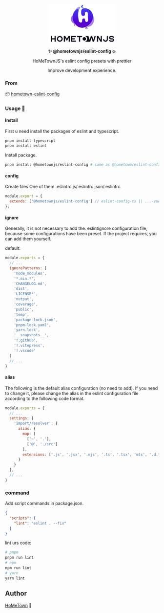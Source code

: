 <p align="center">
  <img width="220px" src="https://github.com/HoMeTownJS/site/blob/main/public/images/logo-vertical.png?raw=true" />
</p>
<p align="center"><b>✨ @hometownjs/eslint-config 💥</b></p>
<p align="center">HoMeTownJS's eslint config presets with prettier</p>
<p align="center">Improve development experience.</p>

### From

📦 [hometown-eslint-config](https://github.com/HoMeTownJS/hometown-eslint-config)

### Usage 🤩

#### Install

First u need install the packages of eslint and typescript.

```bash
pnpm install typescript
pnpm install eslint
```

Install package.

```bash
pnpm install @hometownjs/eslint-config # same as @hometowm/eslint-config-ts
```

#### config

Create files One of them .eslintrc.js/.eslintrc.json/.eslintrc.

```js
module.export = {
  extends: ['@hometownjs/eslint-config'] // eslint-config-ts || ...-vue2 || ...vue3
};
```

#### ignore

Generally, it is not necessary to add the. eslintignore configuration file, because some configurations have been preset. If the project requires, you can add them yourself.

default:

```js
module.exports = {
  // ...
  ignorePatterns: [
    'node_modules',
    '*.min.*',
    'CHANGELOG.md',
    'dist',
    'LICENSE*',
    'output',
    'coverage',
    'public',
    'temp',
    'package-lock.json',
    'pnpm-lock.yaml',
    'yarn.lock',
    '__snapshots__',
    '!.github',
    '!.vitepress',
    '!.vscode'
  ]
  // ...
}
```

#### alias

The following is the default alias configuration (no need to add). If you need to change it, please change the alias in the eslint configuration file according to the following code format.

```js
module.exports = {
  // ...
  settings: {
    'import/resolver': {
      alias: {
        map: [
          ['~', '.'],
          ['@', './src']
        ],
        extensions: ['.js', '.jsx', '.mjs', '.ts', '.tsx', 'mts', '.d.ts']
      }
    }
  },
  // ...
}
```

### command

Add script commands in package.json.

```json
{
  "scripts": {
    "lint": "eslint . --fix"
  }
}
```

lint urs code:

```bash
# pnpm
pnpm run lint
# npm
npm run lint
# yarn
yarn lint
```

## Author

[HoMeTown](https://juejin.cn/user/4116184668057390) 🙊
